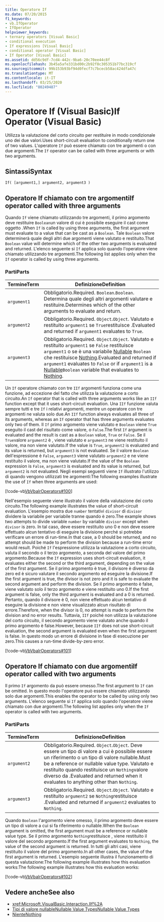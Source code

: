 ```yaml
---
title: Operatore If
ms.date: 07/20/2015
f1_keywords:
- vb.IfOperator
- IfOperator
helpviewer_keywords:
- ternary operators [Visual Basic]
- conditional execution
- If expressions [Visual Basic]
- conditional operator [Visual Basic]
- If Operator [Visual Basic]
ms.assetid: dd56c9df-7cd4-442c-9ba6-20c70ee44c8f
ms.openlocfilehash: 3b45a5afe331bd00c2b92f8c305351b77bc319cf
ms.sourcegitcommit: 99b153b93bf94d0fecf7c7bcecb58ac424dfa47c
ms.translationtype: MT
ms.contentlocale: it-IT
ms.lasthandoff: 03/25/2020
ms.locfileid: "80249487"
---
```

# <a name="if-operator-visual-basic"></a><span data-ttu-id="44540-102">Operatore If (Visual Basic)</span><span class="sxs-lookup"><span data-stu-id="44540-102">If Operator (Visual Basic)</span></span>

<span data-ttu-id="44540-103">Utilizza la valutazione del corto circuito per restituire in modo condizionale uno dei due valori.</span><span class="sxs-lookup"><span data-stu-id="44540-103">Uses short-circuit evaluation to conditionally return one of two values.</span></span> <span data-ttu-id="44540-104">L'operatore `If` può essere chiamato con tre argomenti o con due argomenti.</span><span class="sxs-lookup"><span data-stu-id="44540-104">The `If` operator can be called with three arguments or with two arguments.</span></span>

## <a name="syntax"></a><span data-ttu-id="44540-105">Sintassi</span><span class="sxs-lookup"><span data-stu-id="44540-105">Syntax</span></span>

```vb
If( [argument1,] argument2, argument3 )
```

## <a name="if-operator-called-with-three-arguments"></a><span data-ttu-id="44540-106">Operatore If chiamato con tre argomenti</span><span class="sxs-lookup"><span data-stu-id="44540-106">If operator called with three arguments</span></span>

<span data-ttu-id="44540-107">Quando `If` viene chiamato utilizzando tre argomenti, il primo argomento deve restituire `Boolean`un valore di cui è possibile eseguire il cast come oggetto .</span><span class="sxs-lookup"><span data-stu-id="44540-107">When `If` is called by using three arguments, the first argument must evaluate to a value that can be cast as a `Boolean`.</span></span> <span data-ttu-id="44540-108">Tale `Boolean` valore determinerà quale degli altri due argomenti viene valutato e restituito.</span><span class="sxs-lookup"><span data-stu-id="44540-108">That `Boolean` value will determine which of the other two arguments is evaluated and returned.</span></span> <span data-ttu-id="44540-109">L'elenco seguente si `If` applica solo quando l'operatore viene chiamato utilizzando tre argomenti.</span><span class="sxs-lookup"><span data-stu-id="44540-109">The following list applies only when the `If` operator is called by using three arguments.</span></span>

### <a name="parts"></a><span data-ttu-id="44540-110">Parti</span><span class="sxs-lookup"><span data-stu-id="44540-110">Parts</span></span>

|<span data-ttu-id="44540-111">Termine</span><span class="sxs-lookup"><span data-stu-id="44540-111">Term</span></span>|<span data-ttu-id="44540-112">Definizione</span><span class="sxs-lookup"><span data-stu-id="44540-112">Definition</span></span>|
|---|---|
|`argument1`|<span data-ttu-id="44540-113">Obbligatorio.</span><span class="sxs-lookup"><span data-stu-id="44540-113">Required.</span></span> <span data-ttu-id="44540-114">`Boolean`.</span><span class="sxs-lookup"><span data-stu-id="44540-114">`Boolean`.</span></span> <span data-ttu-id="44540-115">Determina quale degli altri argomenti valutare e restituire.</span><span class="sxs-lookup"><span data-stu-id="44540-115">Determines which of the other arguments to evaluate and return.</span></span>|
|`argument2`|<span data-ttu-id="44540-116">Obbligatorio.</span><span class="sxs-lookup"><span data-stu-id="44540-116">Required.</span></span> <span data-ttu-id="44540-117">`Object`.</span><span class="sxs-lookup"><span data-stu-id="44540-117">`Object`.</span></span> <span data-ttu-id="44540-118">Valutato e restituito `argument1` se `True`restituisce .</span><span class="sxs-lookup"><span data-stu-id="44540-118">Evaluated and returned if `argument1` evaluates to `True`.</span></span>|
|`argument3`|<span data-ttu-id="44540-119">Obbligatorio.</span><span class="sxs-lookup"><span data-stu-id="44540-119">Required.</span></span> <span data-ttu-id="44540-120">`Object`.</span><span class="sxs-lookup"><span data-stu-id="44540-120">`Object`.</span></span> <span data-ttu-id="44540-121">Valutato e restituito `argument1` se `False` restituisce `argument1` o se è una variabile [Nullable](../../../visual-basic/programming-guide/language-features/data-types/nullable-value-types.md) `Boolean` che restituisce [Nothing](../../../visual-basic/language-reference/nothing.md).</span><span class="sxs-lookup"><span data-stu-id="44540-121">Evaluated and returned if `argument1` evaluates to `False` or if `argument1` is a [Nullable](../../../visual-basic/programming-guide/language-features/data-types/nullable-value-types.md)`Boolean` variable that evaluates to [Nothing](../../../visual-basic/language-reference/nothing.md).</span></span>|

<span data-ttu-id="44540-122">Un `If` operatore chiamato con tre `IIf` argomenti funziona come una funzione, ad eccezione del fatto che utilizza la valutazione a corto circuito.</span><span class="sxs-lookup"><span data-stu-id="44540-122">An `If` operator that is called with three arguments works like an `IIf` function except that it uses short-circuit evaluation.</span></span> <span data-ttu-id="44540-123">Una `IIf` funzione valuta sempre tutti e tre `If` i relativi argomenti, mentre un operatore con tre argomenti ne valuta solo due.</span><span class="sxs-lookup"><span data-stu-id="44540-123">An `IIf` function always evaluates all three of its arguments, whereas an `If` operator that has three arguments evaluates only two of them.</span></span> <span data-ttu-id="44540-124">Il `If` primo argomento viene valutato e `Boolean` viene `True` eseguito il cast del risultato come valore, o `False`.</span><span class="sxs-lookup"><span data-stu-id="44540-124">The first `If` argument is evaluated and the result is cast as a `Boolean` value, `True` or `False`.</span></span> <span data-ttu-id="44540-125">Se il `True`valore `argument2` è , viene valutato e `argument3` ne viene restituito il valore, ma non viene valutato.</span><span class="sxs-lookup"><span data-stu-id="44540-125">If the value is `True`, `argument2` is evaluated and its value is returned, but `argument3` is not evaluated.</span></span> <span data-ttu-id="44540-126">Se il valore `Boolean` dell'espressione è `False`, `argument3` viene valutato `argument2` e ne viene restituito il valore, ma non viene valutato.</span><span class="sxs-lookup"><span data-stu-id="44540-126">If the value of the `Boolean` expression is `False`, `argument3` is evaluated and its value is returned, but `argument2` is not evaluated.</span></span> <span data-ttu-id="44540-127">Negli esempi seguenti viene `If` illustrato l'utilizzo di quando vengono utilizzati tre argomenti:</span><span class="sxs-lookup"><span data-stu-id="44540-127">The following examples illustrate the use of `If` when three arguments are used:</span></span>

[!code-vb[VbVbalrOperators#100](~/samples/snippets/visualbasic/VS_Snippets_VBCSharp/VbVbalrOperators/VB/Class4.vb#100)]

<span data-ttu-id="44540-128">Nell'esempio seguente viene illustrato il valore della valutazione dei corto circuito.</span><span class="sxs-lookup"><span data-stu-id="44540-128">The following example illustrates the value of short-circuit evaluation.</span></span> <span data-ttu-id="44540-129">L'esempio mostra due `number` tentativi `divisor` di `divisor` dividere la variabile per variabile tranne quando è zero.</span><span class="sxs-lookup"><span data-stu-id="44540-129">The example shows two attempts to divide variable `number` by variable `divisor` except when `divisor` is zero.</span></span> <span data-ttu-id="44540-130">In tal caso, deve essere restituito uno 0 e non deve essere effettuato alcun tentativo di eseguire la divisione perché si potrebbe verificare un errore di run-time.</span><span class="sxs-lookup"><span data-stu-id="44540-130">In that case, a 0 should be returned, and no attempt should be made to perform the division because a run-time error would result.</span></span> <span data-ttu-id="44540-131">Poiché `If` l'espressione utilizza la valutazione a corto circuito, valuta il secondo o il terzo argomento, a seconda del valore del primo argomento.</span><span class="sxs-lookup"><span data-stu-id="44540-131">Because the `If` expression uses short-circuit evaluation, it evaluates either the second or the third argument, depending on the value of the first argument.</span></span> <span data-ttu-id="44540-132">Se il primo argomento è true, il divisore è diverso da zero ed è sicuro valutare il secondo argomento ed eseguire la divisione.</span><span class="sxs-lookup"><span data-stu-id="44540-132">If the first argument is true, the divisor is not zero and it is safe to evaluate the second argument and perform the division.</span></span> <span data-ttu-id="44540-133">Se il primo argomento è false, viene valutato solo il terzo argomento e viene restituito uno 0.</span><span class="sxs-lookup"><span data-stu-id="44540-133">If the first argument is false, only the third argument is evaluated and a 0 is returned.</span></span> <span data-ttu-id="44540-134">Pertanto, quando il divisore è 0, non viene effettuato alcun tentativo di eseguire la divisione e non viene visualizzato alcun risultato di errore.</span><span class="sxs-lookup"><span data-stu-id="44540-134">Therefore, when the divisor is 0, no attempt is made to perform the division and no error results.</span></span> <span data-ttu-id="44540-135">Tuttavia, `IIf` poiché non utilizza la valutazione del corto circuito, il secondo argomento viene valutato anche quando il primo argomento è false.</span><span class="sxs-lookup"><span data-stu-id="44540-135">However, because `IIf` does not use short-circuit evaluation, the second argument is evaluated even when the first argument is false.</span></span> <span data-ttu-id="44540-136">In questo modo un errore di divisione in fase di esecuzione per zero.</span><span class="sxs-lookup"><span data-stu-id="44540-136">This causes a run-time divide-by-zero error.</span></span>

[!code-vb[VbVbalrOperators#101](~/samples/snippets/visualbasic/VS_Snippets_VBCSharp/VbVbalrOperators/VB/Class4.vb#101)]

## <a name="if-operator-called-with-two-arguments"></a><span data-ttu-id="44540-137">Operatore If chiamato con due argomenti</span><span class="sxs-lookup"><span data-stu-id="44540-137">If operator called with two arguments</span></span>

<span data-ttu-id="44540-138">Il primo `If` argomento da può essere omesso.</span><span class="sxs-lookup"><span data-stu-id="44540-138">The first argument to `If` can be omitted.</span></span> <span data-ttu-id="44540-139">In questo modo l'operatore può essere chiamato utilizzando solo due argomenti.</span><span class="sxs-lookup"><span data-stu-id="44540-139">This enables the operator to be called by using only two arguments.</span></span> <span data-ttu-id="44540-140">L'elenco seguente si `If` applica solo quando l'operatore viene chiamato con due argomenti.</span><span class="sxs-lookup"><span data-stu-id="44540-140">The following list applies only when the `If` operator is called with two arguments.</span></span>

### <a name="parts"></a><span data-ttu-id="44540-141">Parti</span><span class="sxs-lookup"><span data-stu-id="44540-141">Parts</span></span>

|<span data-ttu-id="44540-142">Termine</span><span class="sxs-lookup"><span data-stu-id="44540-142">Term</span></span>|<span data-ttu-id="44540-143">Definizione</span><span class="sxs-lookup"><span data-stu-id="44540-143">Definition</span></span>|
|---|---|
|`argument2`|<span data-ttu-id="44540-144">Obbligatorio.</span><span class="sxs-lookup"><span data-stu-id="44540-144">Required.</span></span> <span data-ttu-id="44540-145">`Object`.</span><span class="sxs-lookup"><span data-stu-id="44540-145">`Object`.</span></span> <span data-ttu-id="44540-146">Deve essere un tipo di valore a cui è possibile essere un riferimento o un tipo di valore nullable.</span><span class="sxs-lookup"><span data-stu-id="44540-146">Must be a reference or nullable value type.</span></span> <span data-ttu-id="44540-147">Valutato e restituito quando restituisce un `Nothing`valore diverso da .</span><span class="sxs-lookup"><span data-stu-id="44540-147">Evaluated and returned when it evaluates to anything other than `Nothing`.</span></span>|
|`argument3`|<span data-ttu-id="44540-148">Obbligatorio.</span><span class="sxs-lookup"><span data-stu-id="44540-148">Required.</span></span> <span data-ttu-id="44540-149">`Object`.</span><span class="sxs-lookup"><span data-stu-id="44540-149">`Object`.</span></span> <span data-ttu-id="44540-150">Valutato e restituito `argument2` se `Nothing`restituisce .</span><span class="sxs-lookup"><span data-stu-id="44540-150">Evaluated and returned if `argument2` evaluates to `Nothing`.</span></span>|

<span data-ttu-id="44540-151">Quando `Boolean` l'argomento viene omesso, il primo argomento deve essere un tipo di valore a cui si fa riferimento o nullable.</span><span class="sxs-lookup"><span data-stu-id="44540-151">When the `Boolean` argument is omitted, the first argument must be a reference or nullable value type.</span></span> <span data-ttu-id="44540-152">Se il primo argomento `Nothing`restituisce , viene restituito il valore del secondo argomento.</span><span class="sxs-lookup"><span data-stu-id="44540-152">If the first argument evaluates to `Nothing`, the value of the second argument is returned.</span></span> <span data-ttu-id="44540-153">In tutti gli altri casi, viene restituito il valore del primo argomento.</span><span class="sxs-lookup"><span data-stu-id="44540-153">In all other cases, the value of the first argument is returned.</span></span> <span data-ttu-id="44540-154">L'esempio seguente illustra il funzionamento di questa valutazione:The following example illustrates how this evaluation works:</span><span class="sxs-lookup"><span data-stu-id="44540-154">The following example illustrates how this evaluation works:</span></span>

[!code-vb[VbVbalrOperators#102](~/samples/snippets/visualbasic/VS_Snippets_VBCSharp/VbVbalrOperators/VB/Class4.vb#102)]

## <a name="see-also"></a><span data-ttu-id="44540-155">Vedere anche</span><span class="sxs-lookup"><span data-stu-id="44540-155">See also</span></span>

- <xref:Microsoft.VisualBasic.Interaction.IIf%2A>
- [<span data-ttu-id="44540-156">Tipi di valore nullableNullable Value Types</span><span class="sxs-lookup"><span data-stu-id="44540-156">Nullable Value Types</span></span>](../../programming-guide/language-features/data-types/nullable-value-types.md)
- [<span data-ttu-id="44540-157">Niente</span><span class="sxs-lookup"><span data-stu-id="44540-157">Nothing</span></span>](../nothing.md)

